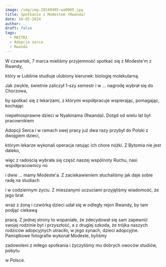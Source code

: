 ```yaml
---
image: /img/img-20240405-wa0005.jpg
title: Spotkanie z Modestem (Rwanda)
date: 10-05-2024
author: .
draft: false
tags:
  - MAITRI
  - Adopcja serca
  - Rwanda
---
```

W czwartek, 7 marca mieliśmy przyjemność spotkać się z Modeste'm z Rwandy,

który w Lublinie studiuje ulubiony kierunek: biologię molekularną.

Jak zwykle, świetnie zaliczył 1-szy semestr i w ... nagrodę wybrał się do Chorzowa,

by spotkać się z lekarzami, z którymi współpracuje wspierając, pomagając, kochając

niepełnosprawne dzieci w Nyakinama (Rwanda). Dotąd od wielu lat był pracownikiem

Adopcji Serca i w ramach swej pracy już dwa razy przybył do Polski z dwojgiem dzieci,

którym lekarze wykonali operacje ratując ich chore nóżki. Z Bytomia nie jest daleko,

więc z radością wybrała się część naszej wspólnoty Ruchu, nasi współpracownicy no

i dwie ... mamy Modeste'a. Z zaciekawieniem słuchaliśmy jak daje sobie radę na studiach

i w codziennym życiu. Z mieszanymi uczuciami przyjęliśmy wiadomość, że jego brat

wraz z żoną i czwórką dzieci udał się w odległy rejon Rwandy, by tam podjąć ciekawą

pracę.  Z jednej strony to wspaniałe, że zdecydował się sam zapewnić swojej rodzinie                                  byt i przyszłość, a z drugiej szkoda, że trójka naszych rodziców adopcyjnych utraciło,                                  w jego synach, dzieci adopcyjne. Pamiątkowe fotografie wykonał Modeste, byliśmy

zadowoleni z miłego spotkania i życzyliśmy mu dobrych owoców studiów, pobytu

w Polsce.
